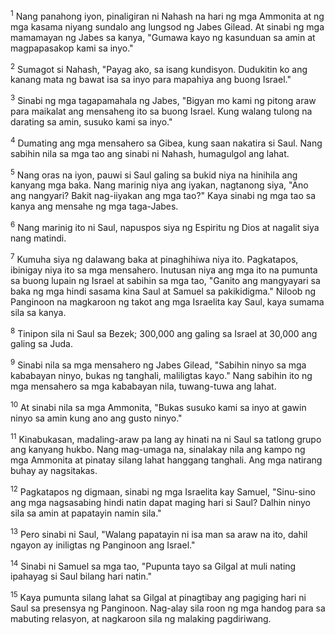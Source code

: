 <sup>1</sup>
Nang panahong iyon, pinaligiran ni Nahash na hari ng mga Ammonita at ng mga kasama niyang sundalo ang lungsod ng Jabes Gilead. At sinabi ng mga mamamayan ng Jabes sa kanya, "Gumawa kayo ng kasunduan sa amin at magpapasakop kami sa inyo." 

<sup>2</sup>
Sumagot si Nahash, "Payag ako, sa isang kundisyon. Dudukitin ko ang kanang mata ng bawat isa sa inyo para mapahiya ang buong Israel." 

<sup>3</sup>
Sinabi ng mga tagapamahala ng Jabes, "Bigyan mo kami ng pitong araw para maikalat ang mensaheng ito sa buong Israel. Kung walang tulong na darating sa amin, susuko kami sa inyo." 

<sup>4</sup>
Dumating ang mga mensahero sa Gibea, kung saan nakatira si Saul. Nang sabihin nila sa mga tao ang sinabi ni Nahash, humagulgol ang lahat. 

<sup>5</sup>
Nang oras na iyon, pauwi si Saul galing sa bukid niya na hinihila ang kanyang mga baka. Nang marinig niya ang iyakan, nagtanong siya, "Ano ang nangyari? Bakit nag-iiyakan ang mga tao?" Kaya sinabi ng mga tao sa kanya ang mensahe ng mga taga-Jabes. 

<sup>6</sup>
Nang marinig ito ni Saul, napuspos siya ng Espiritu ng Dios at nagalit siya nang matindi. 

<sup>7</sup>
Kumuha siya ng dalawang baka at pinaghihiwa niya ito. Pagkatapos, ibinigay niya ito sa mga mensahero. Inutusan niya ang mga ito na pumunta sa buong lupain ng Israel at sabihin sa mga tao, "Ganito ang mangyayari sa baka ng mga hindi sasama kina Saul at Samuel sa pakikidigma." Niloob ng Panginoon na magkaroon ng takot ang mga Israelita kay Saul, kaya sumama sila sa kanya. 

<sup>8</sup>
Tinipon sila ni Saul sa Bezek; 300,000 ang galing sa Israel at 30,000 ang galing sa Juda. 

<sup>9</sup>
Sinabi nila sa mga mensahero ng Jabes Gilead, "Sabihin ninyo sa mga kababayan ninyo, bukas ng tanghali, maliligtas kayo." Nang sabihin ito ng mga mensahero sa mga kababayan nila, tuwang-tuwa ang lahat. 

<sup>10</sup>
At sinabi nila sa mga Ammonita, "Bukas susuko kami sa inyo at gawin ninyo sa amin kung ano ang gusto ninyo." 

<sup>11</sup>
Kinabukasan, madaling-araw pa lang ay hinati na ni Saul sa tatlong grupo ang kanyang hukbo. Nang mag-umaga na, sinalakay nila ang kampo ng mga Ammonita at pinatay silang lahat hanggang tanghali. Ang mga natirang buhay ay nagsitakas. 

<sup>12</sup>
Pagkatapos ng digmaan, sinabi ng mga Israelita kay Samuel, "Sinu-sino ang mga nagsasabing hindi natin dapat maging hari si Saul? Dalhin ninyo sila sa amin at papatayin namin sila." 

<sup>13</sup>
Pero sinabi ni Saul, "Walang papatayin ni isa man sa araw na ito, dahil ngayon ay iniligtas ng Panginoon ang Israel." 

<sup>14</sup>
Sinabi ni Samuel sa mga tao, "Pupunta tayo sa Gilgal at muli nating ipahayag si Saul bilang hari natin." 

<sup>15</sup>
Kaya pumunta silang lahat sa Gilgal at pinagtibay ang pagiging hari ni Saul sa presensya ng Panginoon. Nag-alay sila roon ng mga handog para sa mabuting relasyon, at nagkaroon sila ng malaking pagdiriwang.